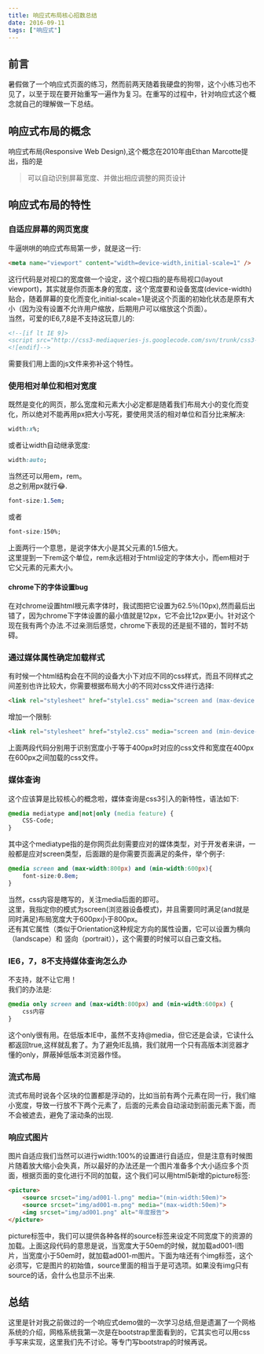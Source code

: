 ```yaml
---
title: 响应式布局核心招数总结
date: 2016-09-11
tags: ["响应式"]
---
```

## 前言
暑假做了一个响应式页面的练习，然而前两天随着我硬盘的狗带，这个小练习也不见了，以至于现在要开始重写一遍作为复习。在重写的过程中，针对响应式这个概念就自己的理解做一下总结。    

## 响应式布局的概念
响应式布局(Responsive Web Design),这个概念在2010年由Ethan Marcotte提出，指的是
>可以自动识别屏幕宽度、并做出相应调整的网页设计

## 响应式布局的特性
### 自适应屏幕的网页宽度
牛逼哄哄的响应式布局第一步，就是这一行:    
```html
<meta name="viewport" content="width=device-width,initial-scale=1" />   
```
这行代码是对视口的宽度做一个设定，这个视口指的是布局视口(layout viewport)，其实就是你页面本身的宽度，这个宽度要和设备宽度(device-width)贴合，随着屏幕的变化而变化,initial-scale=1是说这个页面的初始化状态是原有大小（因为没有设置不允许用户缩放，后期用户可以缩放这个页面）。    
当然，可爱的IE6,7,8是不支持这玩意儿的:  
```html   
<!--[if lt IE 9]>
<script src="http://css3-mediaqueries-js.googlecode.com/svn/trunk/css3-mediaqueries.js"></script>
<![endif]-->
```
需要我们用上面的js文件来弥补这个特性。    
    
### 使用相对单位和相对宽度
既然是变化的网页，那么宽度和元素大小必定都是随着我们布局大小的变化而变化，所以绝对不能再用px把大小写死，要使用灵活的相对单位和百分比来解决:    
```css
width:x%;
```
或者让width自动继承宽度:    
```css
width:auto;
```
当然还可以用em，rem。    
总之别用px就行😂.    
```css
font-size:1.5em;
```
或者 
```css
font-size:150%;
```
上面两行一个意思，是说字体大小是其父元素的1.5倍大。    
这里提到一下rem这个单位，rem永远相对于html设定的字体大小，而em相对于它父元素的元素大小。  
#### chrome下的字体设置bug
在对chrome设置html根元素字体时，我试图把它设置为62.5％(10px),然而最后出错了，因为chrome下字体设置的最小值就是12px，它不会比12px更小。针对这个现在我有两个办法.不过亲测后感觉，chrome下表现的还是挺不错的，暂时不妨碍。

### 通过媒体属性确定加载样式
有时候一个html结构会在不同的设备大小下对应不同的css样式，而且不同样式之间差别也许比较大，你需要根据布局大小的不同对css文件进行选择:     
```html
<link rel="stylesheet" href="style1.css" media="screen and (max-device:400px)" />
```
增加一个限制:   
```html
<link rel="stylesheet" href="style2.css" media="screen and (min-device-width:400px) and (max-device-width="600px") />
```
上面两段代码分别用于识别宽度小于等于400px时对应的css文件和宽度在400px在600px之间加载的css文件。    

### 媒体查询
这个应该算是比较核心的概念啦，媒体查询是css3引入的新特性，语法如下:    
```css
@media mediatype and|not|only (media feature) {
    CSS-Code;
}
```
其中这个mediatype指的是你网页此刻需要应对的媒体类型，对于开发者来讲，一般都是应对screen类型，后面跟的是你需要页面满足的条件，举个例子:    
```css
@media screen and (max-width:800px) and (min-width:600px){
    font-size:0.8em;
}
```
当然，css内容是瞎写的，关注media后面的即可。    
这里，我指定你的模式为screen(浏览器设备模式)，并且需要同时满足(and就是同时满足)布局宽度大于600px小于800px。    
还有其它属性（类似于Orientation这种规定方向的属性设置，它可以设置为横向（landscape）和 竖向（portrait）），这个需要的时候可以自己查文档。
    
### IE6，7，8不支持媒体查询怎么办    
不支持，就不让它用！    
我们的办法是:    
```css
@media only screen and (max-width:800px) and (min-width:600px) {
    css内容
}
```
这个only很有用。在低版本IE中，虽然不支持@media，但它还是会读，它读什么都返回true,这样就乱套了。为了避免IE乱搞，我们就用一个只有高版本浏览器才懂的only，屏蔽掉低版本浏览器作怪。    
     
### 流式布局
流式布局时说各个区块的位置都是浮动的，比如当前有两个元素在同一行，我们缩小宽度，导致一行放不下两个元素了，后面的元素会自动滚动到前面元素下面，而不会被遮去，避免了滚动条的出现.    
    
### 响应式图片
图片自适应我们当然可以进行width:100%的设置进行自适应，但是注意有时候图片随着放大缩小会失真，所以最好的办法还是一个图片准备多个大小适应多个页面，根据页面的变化进行不同的加载，这个我们可以用html5新增的picture标签:    
```html
<picture>
    <source srcset="img/ad001-l.png" media="(min-width:50em)">
    <source srcset="img/ad001-m.png" media="(max-width:50em)">
    <img srcset="img/ad001.png" alt="年度报告">
</picture>
```
picture标签中，我们可以提供各种各样的source标签来设定不同宽度下的资源的加载。上面这段代码的意思是说，当宽度大于50em的时候，就加载ad001-l图片，当宽度小于50em时，就加载ad001-m图片。下面为啥还有个img标签，这个必须写，它是图片的初始值，source里面的相当于是可选项。如果没有img只有source的话，会什么也显示不出来.

## 总结
这里是针对我之前做过的一个响应式demo做的一次学习总结,但是遗漏了一个网格系统的介绍，网格系统我第一次是在bootstrap里面看到的，它其实也可以用css手写来实现，这里我们先不讨论。等专门写bootstrap的时候再说。 




